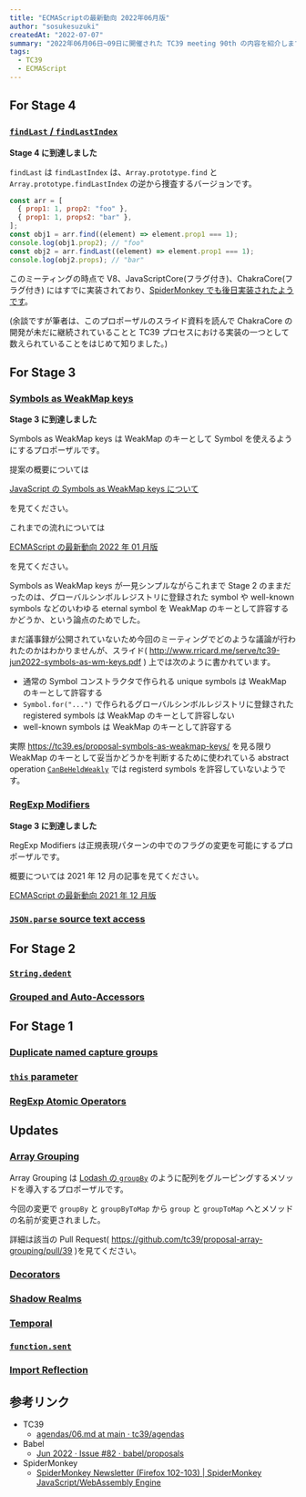 ```yaml
---
title: "ECMAScriptの最新動向 2022年06月版"
author: "sosukesuzuki"
createdAt: "2022-07-07"
summary: "2022年06月06日~09日に開催された TC39 meeting 90th の内容を紹介します"
tags:
  - TC39
  - ECMAScript
---
```


## For Stage 4

### [`findLast` / `findLastIndex`](https://github.com/tc39/proposal-array-find-from-last/)

**Stage 4 に到達しました**

`findLast` は `findLastIndex` は、`Array.prototype.find` と `Array.prototype.findLastIndex` の逆から捜査するバージョンです。

```js
const arr = [
  { prop1: 1, prop2: "foo" },
  { prop1: 1, props2: "bar" },
];
const obj1 = arr.find((element) => element.prop1 === 1);
console.log(obj1.prop2); // "foo"
const obj2 = arr.findLast((element) => element.prop1 === 1);
console.log(obj2.props); // "bar"
```

このミーティングの時点で V8、JavaScriptCore(フラグ付き)、ChakraCore(フラグ付き) にはすでに実装されており、[SpiderMonkey でも後日実装されたようです](https://spidermonkey.dev/blog/2022/06/30/newsletter-firefox-102-103.html)。

(余談ですが筆者は、このプロポーザルのスライド資料を読んで ChakraCore の開発が未だに継続されていることと TC39 プロセスにおける実装の一つとして数えられていることをはじめて知りました。)

## For Stage 3

### [Symbols as WeakMap keys](https://github.com/tc39/proposal-symbols-as-weakmap-keys)

**Stage 3 に到達しました**

Symbols as WeakMap keys は WeakMap のキーとして Symbol を使えるようにするプロポーザルです。

提案の概要については

[JavaScript の Symbols as WeakMap keys について](https://sosukesuzuki.dev/posts/symbols-as-weakmap-keys:embed)

を見てください。

これまでの流れについては

[ECMAScript の最新動向 2022 年 01 月版](https://cybozu.github.io/frontend-expert/posts/tc39-meeting-2022-01:embed)

を見てください。

Symbols as WeakMap keys が一見シンプルながらこれまで Stage 2 のままだったのは、グローバルシンボルレジストリに登録された symbol や well-known symbols などのいわゆる eternal symbol を WeakMap のキーとして許容するかどうか、という論点のためでした。

まだ議事録が公開されていないため今回のミーティングでどのような議論が行われたのかはわかりませんが、スライド( http://www.rricard.me/serve/tc39-jun2022-symbols-as-wm-keys.pdf ) 上では次のように書かれています。

- 通常の Symbol コンストラクタで作られる unique symbols は WeakMap のキーとして許容する
- `Symbol.for("...")` で作られるグローバルシンボルレジストリに登録された registered symbols は WeakMap のキーとして許容しない
- well-known symbols は WeakMap のキーとして許容する

実際 https://tc39.es/proposal-symbols-as-weakmap-keys/ を見る限り WeakMap のキーとして妥当かどうかを判断するために使われている abstract operation [`CanBeHeldWeakly`](https://tc39.es/proposal-symbols-as-weakmap-keys/#sec-canbeheldweakly-abstract-operation) では registerd symbols を許容していないようです。

### [RegExp Modifiers](https://github.com/tc39/proposal-regexp-modifiers)

**Stage 3 に到達しました**

RegExp Modifiers は正規表現パターンの中でのフラグの変更を可能にするプロポーザルです。

概要については 2021 年 12 月の記事を見てください。

[ECMAScript の最新動向 2021 年 12 月版](https://cybozu.github.io/frontend-expert/posts/tc39-meeting-2021-12:embed)

### [`JSON.parse` source text access](https://github.com/tc39/proposal-json-parse-with-source)

## For Stage 2

### [`String.dedent`](https://github.com/tc39/proposal-string-dedent)

### [Grouped and Auto-Accessors](https://github.com/tc39/proposal-grouped-and-auto-accessors)

## For Stage 1

### [Duplicate named capture groups](https://github.com/bakkot/proposal-duplicate-named-capturing-groups)

### [`this` parameter](https://github.com/hax/proposal-this-parameter)

### [RegExp Atomic Operators](https://github.com/rbuckton/proposal-regexp-atomic-operators)

## Updates

### [Array Grouping](https://github.com/tc39/proposal-array-grouping)

Array Grouping は [Lodash の `groupBy`](https://lodash.com/docs/4.17.15#groupBy) のように配列をグルーピングするメソッドを導入するプロポーザルです。

今回の変更で `groupBy` と `groupByToMap` から `group` と `groupToMap` へとメソッドの名前が変更されました。

詳細は該当の Pull Request( https://github.com/tc39/proposal-array-grouping/pull/39 )を見てください。

### [Decorators](https://github.com/tc39/proposal-decorators)

### [Shadow Realms](https://github.com/tc39/proposal-shadowrealm)

### [Temporal](https://tc39.es/proposal-temporal/)

### [`function.sent`](https://github.com/tc39/proposal-function.sent)

### [Import Reflection](https://github.com/tc39/proposal-import-reflection)

## 参考リンク

- TC39
  - [agendas/06.md at main · tc39/agendas](https://github.com/tc39/agendas/blob/main/2022/06.md)
- Babel
  - [Jun 2022 · Issue #82 · babel/proposals](https://github.com/babel/proposals/issues/82)
- SpiderMonkey
  - [SpiderMonkey Newsletter (Firefox 102-103) | SpiderMonkey JavaScript/WebAssembly Engine](https://spidermonkey.dev/blog/2022/06/30/newsletter-firefox-102-103.html)
